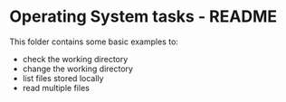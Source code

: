 # Operating System tasks - README

This folder contains some basic examples to:

-   check the working directory
-   change the working directory
-   list files stored locally
-   read multiple files
